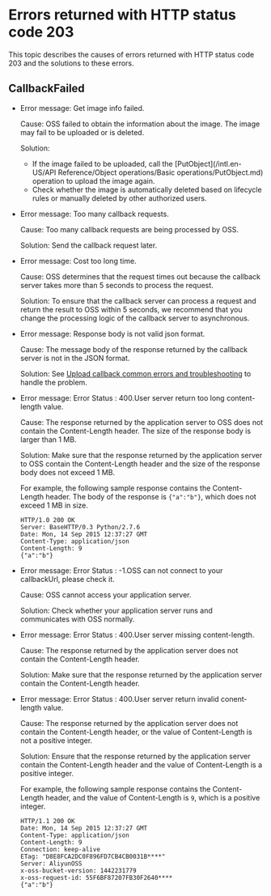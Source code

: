 # Errors returned with HTTP status code 203

This topic describes the causes of errors returned with HTTP status code 203 and the solutions to these errors.

## CallbackFailed

-   Error message: Get image info failed.

    Cause: OSS failed to obtain the information about the image. The image may fail to be uploaded or is deleted.

    Solution:

    -   If the image failed to be uploaded, call the [PutObject](/intl.en-US/API Reference/Object operations/Basic operations/PutObject.md) operation to upload the image again.
    -   Check whether the image is automatically deleted based on lifecycle rules or manually deleted by other authorized users.
-   Error message: Too many callback requests.

    Cause: Too many callback requests are being processed by OSS.

    Solution: Send the callback request later.

-   Error message: Cost too long time.

    Cause: OSS determines that the request times out because the callback server takes more than 5 seconds to process the request.

    Solution: To ensure that the callback server can process a request and return the result to OSS within 5 seconds, we recommend that you change the processing logic of the callback server to asynchronous.

-   Error message: Response body is not valid json format.

    Cause: The message body of the response returned by the callback server is not in the JSON format.

    Solution: See [Upload callback common errors and troubleshooting](https://www.alibabacloud.com/help/doc-detail/50092.htm) to handle the problem.

-   Error message: Error Status : 400.User server return too long content-length value.

    Cause: The response returned by the application server to OSS does not contain the Content-Length header. The size of the response body is larger than 1 MB.

    Solution: Make sure that the response returned by the application server to OSS contain the Content-Length header and the size of the response body does not exceed 1 MB.

    For example, the following sample response contains the Content-Length header. The body of the response is `{"a":"b"}`, which does not exceed 1 MB in size.

    ```
    HTTP/1.0 200 OK
    Server: BaseHTTP/0.3 Python/2.7.6
    Date: Mon, 14 Sep 2015 12:37:27 GMT
    Content-Type: application/json
    Content-Length: 9
    {"a":"b"}
    ```

-   Error message: Error Status : -1.OSS can not connect to your callbackUrl, please check it.

    Cause: OSS cannot access your application server.

    Solution: Check whether your application server runs and communicates with OSS normally.

-   Error message: Error Status : 400.User server missing content-length.

    Cause: The response returned by the application server does not contain the Content-Length header.

    Solution: Make sure that the response returned by the application server contain the Content-Length header.

-   Error message: Error Status : 400.User server return invalid conent-length value.

    Cause: The response returned by the application server does not contain the Content-Length header, or the value of Content-Length is not a positive integer.

    Solution: Ensure that the response returned by the application server contain the Content-Length header and the value of Content-Length is a positive integer.

    For example, the following sample response contains the Content-Length header, and the value of Content-Length is `9`, which is a positive integer.

    ```
    HTTP/1.1 200 OK
    Date: Mon, 14 Sep 2015 12:37:27 GMT
    Content-Type: application/json
    Content-Length: 9
    Connection: keep-alive
    ETag: "D8E8FCA2DC0F896FD7CB4CB0031B****"
    Server: AliyunOSS
    x-oss-bucket-version: 1442231779
    x-oss-request-id: 55F6BF87207FB30F2640****
    {"a":"b"}
    ```


